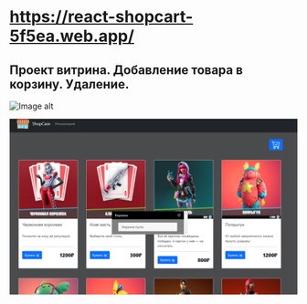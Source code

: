 # https://react-shopcart-5f5ea.web.app/

## Проект витрина. Добавление товара в корзину. Удаление.

![Image alt](https://github.com/poring931/react-paid_course-ShopCase/raw/main/2022-02-07_23-49-43.png.png) 

![Image alt](https://github.com/poring931/react-paid_course-ShopCase/raw/main/2022-02-07_23-49-59.png) 
